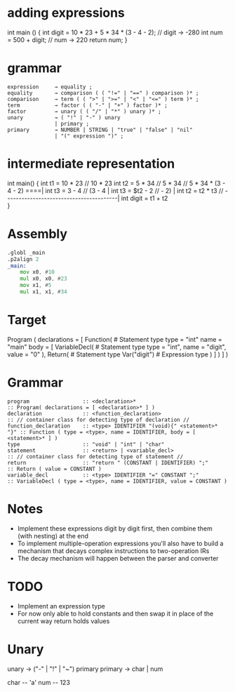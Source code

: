 # adding expressions

int main () {
    int digit = 10 * 23 + 5 * 34 * (3 - 4 - 2);     // digit    -> -280
    int num = 500 + digit;                          // num      ->  220
    return num;
}


# grammar
```
expression     → equality ;
equality       → comparison ( ( "!=" | "==" ) comparison )* ;
comparison     → term ( ( ">" | ">=" | "<" | "<=" ) term )* ;
term           → factor ( ( "-" | "+" ) factor )* ;
factor         → unary ( ( "/" | "*" ) unary )* ;
unary          → ( "!" | "-" ) unary
               | primary ;
primary        → NUMBER | STRING | "true" | "false" | "nil"
               | "(" expression ")" ;
```

# intermediate representation

int main() {
    int t1 = 10 * 23        // 10 * 23
    int t2 = 5 * 34         // 5 * 34       // 5 * 34 * (3 - 4 - 2) ====|
    int t3 = 3 - 4          // (3 - 4                                   |
    int t3 = $t2 - 2        // - 2)                                     |
    int t2 = t2 * t3        //  ----------------------------------------|
    int digit = t1 + t2        
}

# Assembly

```asm
.globl _main
.p2align 2
_main:
    mov x0, #10
    mul x0, x0, #23
    mov x1, #5
    mul x1, x1, #34
```

# Target

Program (
    declarations = [
        Function(                               # Statement type
            type = "int"
            name = "main"
            body = [
                VariableDecl(                   # Statement type
                    type    = "int",
                    name    = "digit",
                    value   = "0"
                ),
                Return(                         # Statement type
                    Var("digit")                    # Expression type
                )
            ]
        )
    ]
)

# Grammar

```
program                 :: <declaration>*                               :: Program( declarations = [ <declaration>* ] )
declaration             :: <function_declaration>                       :: // container class for detecting type of declaration //
function_declaration    :: <type> IDENTIFIER "(void){" <statement>* "}" :: Function ( type = <type>, name = IDENTIFIER, body = [ <statement>* ] )
type                    :: "void" | "int" | "char"
statement               :: <return> | <variable_decl>                   :: // container class for detecting type of statement //
return                  :: "return " (CONSTANT | IDENTIFIER) ";"        :: Return ( value = CONSTANT )
variable_decl           :: <type> IDENTIFIER "=" CONSTANT ";"           :: VariableDecl ( type = <type>, name = IDENTIFIER, value = CONSTANT )
```


# Notes

- Implement these expressions digit by digit first, then combine them (with nesting) at the end
- To implement multiple-operation expressions you'll also have to build a mechanism that decays complex instructions to two-operation IRs
- The decay mechanism will happen between the parser and converter


# TODO

- Implement an expression type
- For now only able to hold constants and then swap it in place of the current way return holds values

# Unary

unary   ->  ("-" | "!" | "~") primary
primary -> char | num

char -- 'a'
num  -- 123
